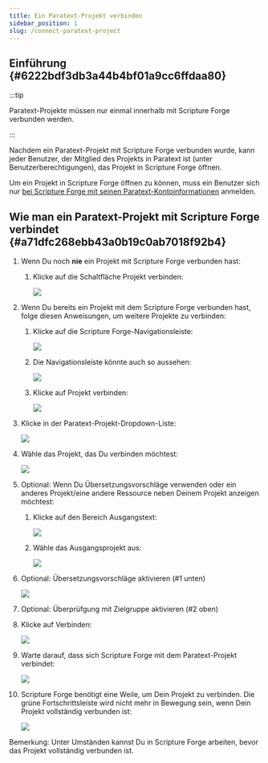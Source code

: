 ```yaml
---
title: Ein Paratext-Projekt verbinden
sidebar_position: 1
slug: /connect-paratext-project
---
```




## Einführung {#6222bdf3db3a44b4bf01a9cc6ffdaa80}


:::tip

Paratext-Projekte müssen nur einmal innerhalb mit Scripture Forge verbunden werden.

:::




Nachdem ein Paratext-Projekt mit Scripture Forge verbunden wurde, kann jeder Benutzer, der Mitglied des Projekts in Paratext ist (unter Benutzerberechtigungen), das Projekt in Scripture Forge öffnen.


Um ein Projekt in Scripture Forge öffnen zu können, muss ein Benutzer sich nur [bei Scripture Forge mit seinen Paratext-Kontoinformationen](/log-in) anmelden.


## Wie man ein Paratext-Projekt mit Scripture Forge verbindet {#a71dfc268ebb43a0b19c0ab7018f92b4}

1. Wenn Du noch **nie** ein Projekt mit Scripture Forge verbunden hast:
    1. Klicke auf die Schaltfläche Projekt verbinden:

        ![](./268421786.png)

2. Wenn Du bereits ein Projekt mit dem Scripture Forge verbunden hast, folge diesen Anweisungen, um weitere Projekte zu verbinden:
    1. Klicke auf die Scripture Forge-Navigationsleiste:

        ![](./1134901564.png)

    2. Die Navigationsleiste könnte auch so aussehen:

        ![](./1119102368.png)

    3. Klicke auf Projekt verbinden:

        ![](./1570973360.png)

3. Klicke in der Paratext-Projekt-Dropdown-Liste:

    ![](./1530454029.png)

4. Wähle das Projekt, das Du verbinden möchtest:

    ![](./1567792993.png)

5. Optional: Wenn Du Übersetzungsvorschläge verwenden oder ein anderes Projekt/eine andere Ressource neben Deinem Projekt anzeigen möchtest:
    1. Klicke auf den Bereich Ausgangstext:

        ![](./231017319.png)

    2. Wähle das Ausgangsprojekt aus:

        ![](./1628956354.png)

6. Optional: Übersetzungsvorschläge aktivieren (#1 unten)

    ![](./440460267.png)

7. Optional: Überprüfgung mit Zielgruppe aktivieren (#2 oben)
8. Klicke auf Verbinden:

    ![](./210173750.png)

9. Warte darauf, dass sich Scripture Forge mit dem Paratext-Projekt verbindet:

    ![](./1421415415.png)

10. Scripture Forge benötigt eine Weile, um Dein Projekt zu verbinden. Die grüne Fortschrittsleiste wird nicht mehr in Bewegung sein, wenn Dein Projekt vollständig verbunden ist:

    ![](./672841105.png)


Bemerkung: Unter Umständen kannst Du in Scripture Forge arbeiten, bevor das Projekt vollständig verbunden ist.

